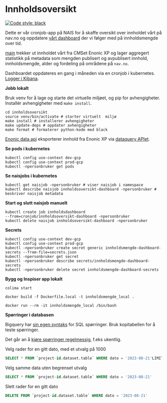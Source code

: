 # Innholdsoversikt

[![Code style: 
black](https://img.shields.io/badge/code%20style-black-000000.svg)](https://github.com/psf/black)

Dette er vår cronjob-app på NAIS for å skaffe oversikt over innholdet vårt på nav.no og oppdatere [vårt 
dashboard](https://metabase.intern.nav.no/dashboard/11-innholdsoversikt-pa-nav-no) 
der vi følger med på innholdsmengde over tid.

[main](/src/innholdsoversikt/main.py) trekker ut innholdet vårt fra CMSet Enonic XP og lager 
aggregert statistikk på metadata som mengden publisert og avpublisert 
innhold, innholdsmengde, alder og fordeling på områdene på `nav.no`.

Dashboardet oppdateres en gang i måneden via en cronjob i kubernetes. 
[Logger i 
Kibana](https://logs.adeo.no/goto/6eac7c60-4a6a-11ed-8607-d590fd125f80).

**Jobb lokalt**

Bruk venv for å lage og starte det virtuelle miljøet, og pip for avhengigheter. Installér avhengigheter med `make install`.

```
cd innholdsoversikt
source venv/bin/activate # starter virtuelt  miljø
make install # installerer avhengigheter
make update-deps # oppdater avhengigheter
make format # formaterer python-kode med black
```

[Enonic data api](/src/innholdsoversikt/enonic_data_api.py) eksporterer innhold fra Enonic XP 
via [dataquery APIet](https://github.com/navikt/nav-enonicxp-dataquery).

**Se pods i kubernetes**

```
kubectl config use-context dev-gcp
kubectl config use-context prod-gcp
kubectl -npersonbruker get pods
```

**Se naisjobs i kubernetes**

```
kubectl get naisjob -npersonbruker # viser naisjob i namespace
kubectl describe naisjob innholdsoversikt-dashboard -npersonbruker # beskriver naisjob metadata
```


**Start og slutt naisjob manuelt**

```
kubectl create job innholdsdashboard 
--from=cronjob/innholdsoversikt-dashboard -npersonbruker
kubectl delete naisjob innholdsoversikt-dashboard -npersonbruker
```

**Secrets**

```
kubectl config use-context dev-gcp
kubectl config use-context prod-gcp
kubectl -npersonbruker create secret generic innholdsmengde-dashboard-secrets --from-file=secrets.json
kubectl -npersonbruker get secret 
kubectl -npersonbruker describe secrets/innholdsmengde-dashboard-secrets
kubectl -npersonbruker delete secret innholdsmengde-dashboard-secrets
```

**Bygg og Inspiser app lokalt**

```
colima start

docker build -f Dockerfile.local -t innholdsmengde_local .

docker run --rm -it innholdsmengde_local /bin/bash
```

**Spørringer i databasen**

Bigquery har [sin egen syntaks](https://cloud.google.com/bigquery/docs/reference/standard-sql/dml-syntax) for SQL spørringer. Bruk kopitabellen for å teste spørringer.

Det går an å [kjøre spørringer regelmessig](https://cloud.google.com/bigquery/docs/scheduling-queries#setting_up_a_scheduled_query), f.eks ukentlig.

Velg rader for en gitt dato, med et utvalg på 1000

```SQL
SELECT * FROM `project-id.dataset.table` WHERE dato = '2023-08-21'LIMIT 1000
```

Velg samme data uten begrenset utvalg

```SQL
SELECT * FROM `project-id.dataset.table` WHERE dato = '2023-08-21'
```

Slett rader for en gitt dato

```SQL
DELETE FROM `project-id.dataset.table` WHERE dato = '2023-08-21'
```